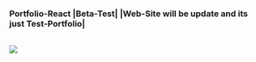 <h3>Portfolio-React |Beta-Test| |Web-Site will be update and its just Test-Portfolio| </h3> 
</br>
<img src='[https://thumb.cloud.mail.ru/weblink/thumb/xw1/TaEE/U1PkyGyEL](https://sun9-27.userapi.com/impg/P920B2p_Uk5VYvQ48FWMgcN94TzmMrSEL5YsSQ/ymRHMYJQgAU.jpg?size=604x604&quality=95&sign=15ea2eb646b11347b279690f96219dc3&type=album)https://sun9-27.userapi.com/impg/P920B2p_Uk5VYvQ48FWMgcN94TzmMrSEL5YsSQ/ymRHMYJQgAU.jpg?size=604x604&quality=95&sign=15ea2eb646b11347b279690f96219dc3&type=album]'>
